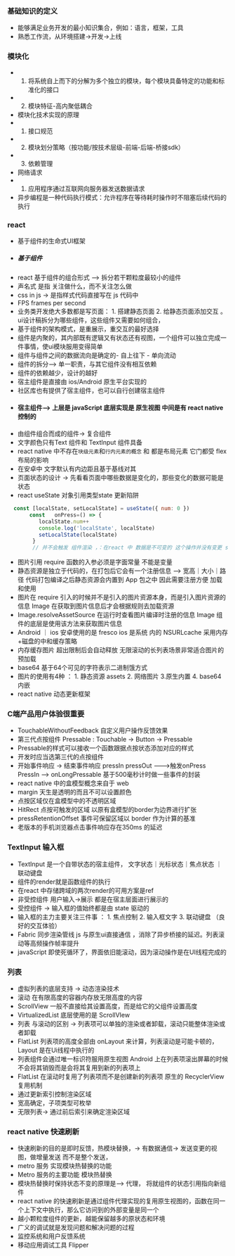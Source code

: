 ### 基础知识的定义
- 能够满足业务开发的最小知识集合，例如：语言，框架，工具
- 熟悉工作流，从环境搭建->开发->上线

### 模块化
-   1. 将系统自上而下的分解为多个独立的模块，每个模块具备特定的功能和标准化的接口
-   2. 模块特征-高内聚低耦合
-   模块化技术实现的原理
-   1. 接口规范
-   2. 模块划分策略（按功能/按技术层级-前端-后端-桥接sdk）
-   3. 依赖管理
-   网络请求
-   1. 应用程序通过互联网向服务器发送数据请求
-   异步编程是一种代码执行模式：允许程序在等待耗时操作时不阻塞后续代码的执行
### react
- 基于组件的生命式UI框架
- ##### 基于组件
- react 基于组件的组合形式 --> 拆分若干颗粒度最较小的组件
- 声名式 是指 关注做什么，而不关注怎么做
-  css in js -> 是指样式代码直接写在 js 代码中
-  FPS frames per second
-  业务类开发绝大多数都是写页面： 1. 搭建静态页面  2. 给静态页面添加交互 。 ui设计稿拆分为哪些组件，这些组件又需要如何组合，
-  基于组件的架构模式，是重展示，重交互的最好选择
-  组件是内聚的，其内部既有逻辑又有状态还有视图，一个组件可以独立完成一件事情，使ui模块服用变得简单
-  组件与组件之间的数据流向是确定的- 自上往下 - 单向流动
-  组件的拆分--> 单一职责，与其它组件没有相互依赖
-  组件的依赖越少，设计的越好
-  宿主组件是直接由 ios/Android 原生平台实现的
-  社区库也有提供了宿主组件，也可以自行创建宿主组件 
-  #### 宿主组件--> 上层是 javaScript 底层实现是 原生视图 中间是有 react native 控制的
-  由组件组合而成的组件-> 复合组件
-  文字颜色只有Text 组件和 TextInput 组件具备
-  react native 中不存在`块级元素`和`行内元素的概念` <View> 和 <Text> 都是布局元素 它门都受 flex 布局的影响
-  在安卓中 文字默认有内边距且基于基线对其
-  页面状态的设计 -> 先看看页面中哪些数据是变化的，那些变化的数据可能是状态
-  react useState 对象引用类型state 更新陷阱  
``` jsx
  const [localState, setLocalState] = useState({ num: 0 })
       const   onPress=() => {
          localState.num++
          console.log('localState', localState)
          setLocalState(localState)
        }
        // 并不会触发 组件渲染 ，：在react 中 数据是不可变的 这个操作并没有变更 state 的对象引用所以不会触发组件更新
```
- 图片引用 require 函数的入参必须是字面常量 不能是变量
- 静态资源是独立于代码的，在打包后它会有一个注册信息 --> 宽高｜大小｜路径 代码打包编译之后静态资源会内置到 App 包之中 因此需要注册方便 加载和使用
- 图片在 require 引入的时候并不是引入的图片资源本身，而是引入图片资源的信息 Image 在获取到图片信息后才会根据规则去加载资源
- Image.resolveAssetSource 在运行时查看图片编译时注册的信息 Image 组件的底层是使用该方法来获取图片信息
- Android ｜ ios 安卓使用的是 fresco ios 是系统 内的 NSURLcache 采用内存+磁盘的中和缓存策略
- 内存缓存图片 超出限制后会自动释放 无限滚动的长列表场景非常适合图片的预加载
- base64 基于64个可见的字符表示二进制饿方式
- 图片的使用有4种 ： 1. 静态资源 assets 2. 网络图片 3.原生内置  4. base64 内嵌
- react native 动态更新框架
### C端产品用户体验很重要
 - TouchableWithoutFeedback 自定义用户操作反馈效果
 - 第三代点按组件 Pressable : Touchable -> Button -> Pressable
 - Pressable的样式可以接收一个函数跟据点按状态添加对应的样式
 - 开发时应当选第三代的点按组件
 - 开始事件响应 -> 结束事件响应 pressIn pressOut --->触发onPress PressIn --> onLongPressable 基于500毫秒计时做一些事件的封装
 - react native 中的盒模型概念来自于 web
 - margin 天生是透明的而且不可以设置颜色 
 - 点按区域仅在盒模型中的不透明区域
 - HitRect 点按可触发的区域 以原有盒模型的border为边界进行扩张
 - pressRetentionOffset 事件可保留区域以 border 作为计算的基准
 - 老版本的手机浏览器点击事件响应存在350ms 的延迟
### TextInput 输入框
- TextInput 是一个自带状态的宿主组件， 文字状态｜光标状态｜焦点状态 ｜ 联动键盘
- 组件的render就是函数组件的执行
- 在react 中存储跨域的两次render的可用方案是ref
- 非受控组件 用户输入->展示 都是在宿主层面进行展示的 
- 受控组件 -> 输入框的值始终都是由 state 驱动的
-  输入框的主力主要关注三件事 ： 1. 焦点控制 2. 输入框文字 3. 联动键盘 （良好的交互体验）
-  Fabric 同步渲染管线 js 与原生ui直接通信 ，消除了异步桥接的延迟。列表滚动等高频操作帧率提升
-  javaScript 即使死循环了，界面依旧能滚动，因为滚动操作是在UI线程完成的
### 列表
- 虚拟列表的底层支持 -> 动态渲染技术
- 滚动 在有限高度的容器内存放无限高度的内容
- ScrollView 一般不直接给其设置高度，而是给它的父组件设置高度
- VirtualizedList 底层使用的是 ScrollVIew
- 列表 与滚动的区别 -> 列表项可以单独的渲染或者卸载，滚动只能整体渲染或者卸载
- FlatList 列表项的高度全部由 onLayout 来计算，列表滚动是可能卡顿的，Layout 是在Ui线程中执行的
- 列表组件会通过唯一标识符服用原生视图 Android 上在列表项滚出屏幕的时候不会将其销毁而是会将其复用到新的列表项上
- FlatList 在滚动时复用了列表项而不是创建新的列表项  原生的 RecyclerView复用机制
- 通过更新索引控制渲染区域
- 宽高确定，子项类型可枚举
- 无限列表-> 通过前后索引来确定渲染区域
### react native 快速刷新
- 快速刷新的目的是即时反馈，热模块替换，-> 有数据通信-> 发送变更的视图，做增量发送 而不是整个发送，
- metro 服务 实现模块热替换的功能 
- Metro 服务的主要功能 模块热替换
- 模块热替换时保持状态不变的原理是--> 代理， 将就组件的状态引用指向新组件
- react native 的快速刷新是通过组件代理实现的复用原生视图的，函数在同一个上下文中执行，那么它访问到的外部变量是同一个
- 越小颗粒度组件的更新，越能保留越多的原状态和环境
- 广义的调试就是发现问题和解决问题的过程
- 监控系统和用户反馈系统
- 移动应用调试工具 Flipper